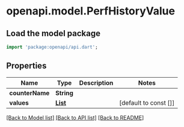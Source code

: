 # openapi.model.PerfHistoryValue

## Load the model package
```dart
import 'package:openapi/api.dart';
```

## Properties
Name | Type | Description | Notes
------------ | ------------- | ------------- | -------------
**counterName** | **String** |  | 
**values** | [**List<PerfValueArea>**](PerfValueArea.md) |  | [default to const []]

[[Back to Model list]](../README.md#documentation-for-models) [[Back to API list]](../README.md#documentation-for-api-endpoints) [[Back to README]](../README.md)


